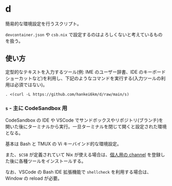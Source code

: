# d

簡易的な環境設定を行うスクリプト。

`devcontainer.json` や `csb.nix` で設定するのはよろしくないと考えているものを扱う。

## 使い方

定型的なテキストを入力するツール(例: IME のユーザー辞書、IDE のキーボードショーカットなど)を利用し、下記のようなコマンドを実行する(入力ツールの利用は必須ではない)。

```
. <(curl -L https://github.com/hankei6km/d/raw/main/s)
```

### `s` - 主に CodeSandbox 用

CodeSandbox の IDE や VSCode でサンドボックスやリポジトリ(ブランチ)を開いた後にターミナルから実行。一旦ターミナルを閉じて開くと設定された環境となる。

基本は Bash と TMUX の Vi キーバインド的な環境設定。

また、`$CSB` が定義されていて Nix が使える場合は、[個人用の channel](https://github.com/hankei6km/test-nix-channel-simple) を登録した後に各種ツールをインストールする。

なお、VSCode の Bash IDE 拡張機能で `shellcheck` を利用する場合は、Window の reload が必要。
